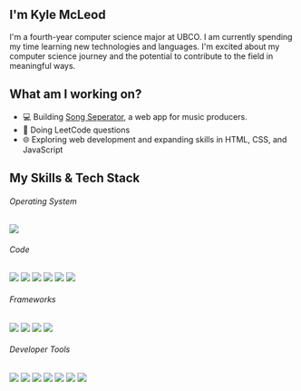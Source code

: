 ## I'm Kyle McLeod

I'm a fourth-year computer science major at UBCO. I am currently spending my time learning new technologies and languages. I'm excited about my computer science journey and the potential to contribute to the field in meaningful ways.

## What am I working on?
- 💻 Building [Song Seperator](https://github.com/kylekmcleod/SongSeperator), a web app for music producers.
- 🧠 Doing LeetCode questions
- 🌐 Exploring web development and expanding skills in HTML, CSS, and JavaScript

## My Skills & Tech Stack 
###### Operating System
![](https://img.shields.io/badge/windows-0366d6?style=for-the-badge&logo=windows&logoColor=white)
###### Code
![](https://img.shields.io/badge/Java-0366d6?style=for-the-badge&logo=openjdk&logoColor=white)
![](https://img.shields.io/badge/python-0366d6?style=for-the-badge&logo=python&logoColor=white)
![](https://img.shields.io/badge/sql-0366d6?style=for-the-badge&logo=mysql&logoColor=white)
![](https://img.shields.io/badge/javascript-0366d6?style=for-the-badge&logo=javascript&logoColor=white)
![](https://img.shields.io/badge/html/css-0366d6?style=for-the-badge&logo=html5&logoColor=white)
![](https://img.shields.io/badge/R-0366d6?style=for-the-badge&logo=R&logoColor=white)

###### Frameworks
![](https://img.shields.io/badge/react-0366d6?style=for-the-badge&logo=react&logoColor=white)
![](https://img.shields.io/badge/express.js-0366d6?style=for-the-badge&logo=express&logoColor=white)
![](https://img.shields.io/badge/bootstrap-0366d6?style=for-the-badge&logo=bootstrap&logoColor=white)
![](https://img.shields.io/badge/JUnit-0366d6?style=for-the-badge&logo=JUnit&logoColor=white)

###### Developer Tools
![](https://img.shields.io/badge/git-0366d6?style=for-the-badge&logo=git&logoColor=white)
![](https://img.shields.io/badge/docker-0366d6?style=for-the-badge&logo=docker&logoColor=white)
![](https://img.shields.io/badge/google%20cloud-0366d6?style=for-the-badge&logo=google-cloud&logoColor=white)
![](https://img.shields.io/badge/visual%20studio%20code-0366d6?style=for-the-badge&logo=visual-studio-code&logoColor=white)
![](https://img.shields.io/badge/eclipse-0366d6?style=for-the-badge&logo=eclipse&logoColor=white)
![](https://img.shields.io/badge/figma-0366d6?style=for-the-badge&logo=figma&logoColor=white)
![](https://img.shields.io/badge/postman-0366d6?style=for-the-badge&logo=postman&logoColor=white)
